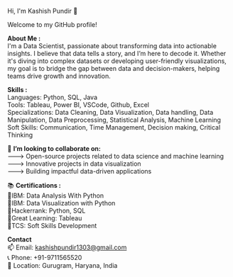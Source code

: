 Hi, I'm Kashish Pundir 👋<br>

Welcome to my GitHub profile! <br>

**About Me :** <br>
I'm a Data Scientist, passionate about transforming data into actionable insights. I believe that data tells a story, and I’m here to decode it. Whether it's diving into complex datasets or developing user-friendly visualizations, my goal is to bridge the gap between data and decision-makers, helping teams drive growth and innovation. <br>

**Skills :** <br>
Languages: Python, SQL, Java <br>
Tools: Tableau, Power BI, VSCode, Github, Excel <br>
Specializations: Data Cleaning, Data Visualization, Data handling, Data Manipulation, Data Preprocessing, Statistical Analysis, Machine Learning
Soft Skills: Communication, Time Management, Decision making, Critical Thinking <br>

👯 **I’m looking to collaborate on:** <br>
---> Open-source projects related to data science and machine learning <br>
---> Innovative projects in data visualization <br>
---> Building impactful data-driven applications <br>

📚 **Certifications :** <br>
🔹IBM: Data Analysis With Python <br>
🔹IBM: Data Visualization with Python <br>
🔹Hackerrank: Python, SQL <br>
🔹Great Learning: Tableau <br>
🔹TCS: Soft Skills Development <br>

**Contact** <br>
📫 Email: kashishpundir1303@gmail.com <br>
📞 Phone: +91-9711565520 <br>
📍 Location: Gurugram, Haryana, India <br>
